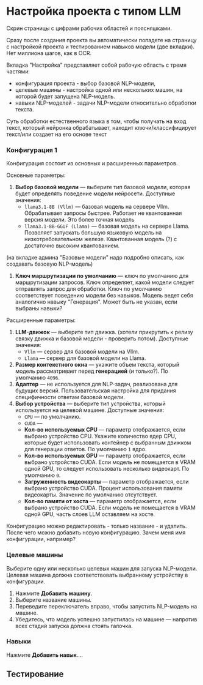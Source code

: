 # Настройка проекта с типом LLM

Скрин страницы с цифрами рабочих областей и поясняшками.

Сразу после создания проекта вы автоматически попадете на страницу с настройкой проекта и тестированием навыков модели (две вкладки). Нет миллиона шагов, как в OCR.

Вкладка "Настройка" представляет собой рабочую область с тремя частями: 
* конфигурация проекта - выбор базовой NLP-модели,
* целевые машины - настройка одной или нескольких машин, на которой будет запущена NLP-модель.
* навыки NLP-моделей - задачи NLP-модели относительно обработки текста.


Суть обработки естественного языка в том, чтобы получать на вход текст, который нейронка обрабатывает, находит ключи/классифицирует текст/или создает на его основе текст


### Конфигурация 1

Конфигурация состоит из основных и расширенных параметров.

Основные параметры:
1. **Выбор базовой модели** — выберите тип базовой модели, которая будет определять поведение модели нейросети. Доступные значения:
   * `llama3.1-8B (Vllm)` — базовая модель на сервере Vllm. Обрабатывает запросы быстрее. Работает не квантованная версия модели. Это более точная модель
   * `llama3.1-8B-GGUF (Llama)` — базовая модель на сервере Llama. Позволяет запускать большую языковую модель на низкотребовательном железе. Квантованная модель (?) с достаточно высоким квантованием. 

(на вкладке админа "Базовые модели" надо подробно описать, как создавать базовую NLP-модель)

1. **Ключ маршрутизации по умолчанию** — ключ по умолчанию для маршрутизации запросов. Ключ определяет, какой модели следует отправлять запрос для обработки. Ключ по умолчанию соответствует поведению модели без навыков. Модель ведет себя аналогично навыку "Генерация". Может быть не указан, если выбраны навыки?

Расширенные параметры:
1. **LLM-движок** — выберите тип движка. (хотели прикрутить к релизу связку движка и базовой модели - проверить потом). Доступные значения:
    * `Vllm` — сервер для базовой модели на Vllm.
    * `Llama` — сервер для базовой модели на Llama.
1. **Размер контекстного окна** — укажите объем текста, который модель рассматривает перед **генерацией** (и только?). По умолчанию `4096`.
1. **Адаптер** — не используется для NLP-задач, реализована для будущих версий. Пользовательская настройка для придания специфичности ответам базовой модели.
1. **Выбор устройства** — выберите тип устройства, который используется на целевой машине. Доступные значения:
    * `CPU` — по умолчанию.
    * `CUDA` —
   * **Кол-во используемых CPU** — параметр отображается, если выбрано устройство CPU. Укажите количество ядер CPU, которые будет использовать контейнер с выбранным движком для генерации ответов. По умолчанию `1` ядро.
   * **Кол-во используемых GPU** — параметр отображается, если выбрано устройство CUDA. Если модель не помещается в VRAM одной GPU, то следует использовать несколько видеокарт. По умолчанию `0`.
   * **Загруженность видеокарты** — параметр отображается, если выбрано устройство CUDA. Процент использования памяти видеокарты. Значение по умолчанию отсутствует.
   * **Кол-во памяти от хоста** — параметр отображается, если выбрано устройство CUDA. Если модель не помещается в VRAM одной GPU, часть слоев LLM оставляем на хосте.

Конфигурацию можно редактировать - только название - и удалить. После чего можно добавить новую конфигурацию.
Зачем меня имя конфигурации, например?

  
### Целевые машины

Выберите одну или несколько целевых машин для запуска NLP-модели. Целевая машина должна соответствовать выбранному устройству в конфигурации.

1. Нажмите **Добавить машину**.
1. Выберите название машины.
1. Переведите переключатель вправо, чтобы запустить NLP-модель на машине.
1. Убедитесь, что модель успешно запустилась на машине — напротив всех стадий запуска должна стоять галочка.


### Навыки

Нажмите **Добавить навык**....


## Тестирование

